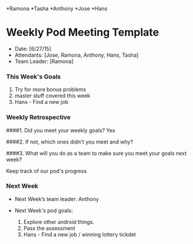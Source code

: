 *Ramona 
*Tasha 
*Anthony
*Jose
*Hans
 
# Weekly Pod Meeting Template

* Date: [6/27/15]
* Attendants: [Jose, Ramona, Anthony, Hans, Tasha]
* Team Leader: [Ramona]

### This Week's Goals
  1. Try for more bonus problems
  2. master stuff covered this week
  3. Hans - Find a new job


### Weekly Retrospective

####1. Did you meet your weekly goals?
Yes

####2. If not, which ones didn't you meet and why?

####3. What will you do as a team to make sure you meet your goals next week?

Keep track of our pod's progress

### Next Week

* Next Week’s team leader: Anthony

* Next Week's pod goals:

  
    1. Explore other android things.
  2. Pass the assessment
  3. Hans - Find a new job / winning lottery tickdet 
